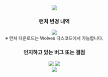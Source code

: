 <div align=center>
  <img src="https://capsule-render.vercel.app/api?type=waving&color=gradient&height=250&section=header&text=Wolves%20Launcher&fontSize=80&animation=fadeIn&desc=Wolves%20%EC%84%9C%EB%B2%84%EB%A5%BC%20%EC%9C%84%ED%95%9C%20%ED%86%B5%ED%95%A9%20%ED%8C%A8%EC%B9%98%20%EB%9F%B0%EC%B2%98%20%EC%9E%85%EB%8B%88%EB%8B%A4&descAlignY=70" />
  <h3>런처 변경 내역</h3>
  <a href="https://github.com/SeoliSky/Wolves-Launcher-Release/releases" target="_blank"><img src="https://img.shields.io/github/v/release/SeoliSky/Wolves-Launcher-Release?color=forestgreen&label=%EC%B5%9C%EC%8B%A0%20%EB%9F%B0%EC%B2%98%20%EB%B2%84%EC%A0%84"/></a>
  <br />※ 런처 다운로드는 Wolves 디스코드에서 가능합니다.
  <h3>인지하고 있는 버그 또는 결점</h3>
  <a href="https://github.com/SeoliSky/Wolves-Launcher-Release/issues?q=is%3Aopen" target="_blank"><img src="https://img.shields.io/github/issues-raw/seolisky/wolves-launcher-release?color=orange&label=%EC%9D%B8%EC%A7%80%EB%90%9C%20%EB%B2%84%EA%B7%B8%20%EB%B0%8F%20%EA%B2%B0%EC%A0%90"></a> <a href="https://github.com/SeoliSky/Wolves-Launcher-Release/issues?q=is%3Aclosed" target="_blank"><img src="https://img.shields.io/github/issues-closed-raw/seolisky/Wolves-launcher-release?color=forestgreen&label=%ED%95%B4%EA%B2%B0%EB%90%9C%20%EB%B2%84%EA%B7%B8%20%EB%B0%8F%20%EA%B2%B0%EC%A0%90"></a><br/>
<a href="https://github.com/SeoliSky/Wolves-Launcher-Release"><img src="https://hits.seeyoufarm.com/api/count/incr/badge.svg?url=https%3A%2F%2Fgithub.com%2FSeoliSky%2FWolves-Launcher-Release&count_bg=forestgreen&title_bg=%23555555&icon=github.svg&icon_color=%23ffffff&title=%EB%B0%A9%EB%AC%B8&edge_flat=false"/></a>
</div>
